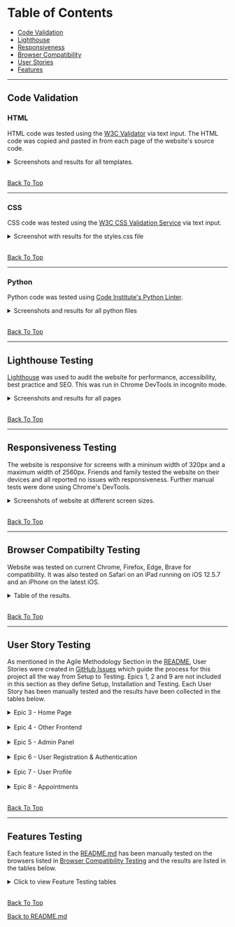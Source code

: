 # Table of Contents

* [Code Validation](#code-validation)
* [Lighthouse](#lighthouse-testing)
* [Responsiveness](#responsiveness-testing)
* [Browser Compatibility](#browser-compatibilty-testing)
* [User Stories](#user-story-testing)
* [Features](#features-testing)

_____

## Code Validation

### HTML

HTML code was tested using the [W3C Validator](https://validator.w3.org/) via text input.  The HTML code was copied and pasted in from each page of the website's source code.

<details>
<summary>Screenshots and results for all templates.</summary>
<br>

**HOME**

![No Errors or Warnings to show](documentation/html-val-home.png)

**ABOUT**

![No Errors or Warnings to show](documentation/html-val-about.png)

**SERVICES**

![No Errors or Warnings to show](documentation/html-val-services.png)

**SIGNUP/REGISTER**

![No Errors or Warnings to show](documentation/html-val-signup.png)

**LOGIN**

![No Errors or Warnings to show](documentation/html-val-login.png)

**PROFILE**

![No Errors or Warnings to show](documentation/html-val-profile.png)

**LOGOUT**

![No Errors or Warnings to show](documentation/html-val-logout.png)

**APPOINTMENTS**

![No Errors or Warnings to show](documentation/html-val-appts.png)

**CREATE APPOINTMENT**

![No Errors or Warnings to show](documentation/html-val-createappt.png)

**VIEW APPOINTMENT**

![No Errors or Warnings to show](documentation/html-val-viewappt.png)

**UPDATE APPOINTMENT**

![No Errors or Warnings to show](documentation/html-val-updateappt.png)

**DELETE APPOINTMENT**

![No Errors or Warnings to show](documentation/html-val-deleteappt.png)

**403**

![No Errors or Warnings to show](documentation/html-val-403.png)

**404**

![No Errors or Warnings to show](documentation/html-val-404.png)

</details>

<br>

[Back To Top](#table-of-contents)

_____

### CSS

CSS code was tested using the [W3C CSS Validation Service](https://jigsaw.w3.org/css-validator/) via text input. 

<details>

<summary>Screenshot with results for the styles.css file</summary>

**styles.css**

![No Error Found](documentation/css-val.png)

![15 Warnings](documentation/css-val-warnings.png)

* 12 warnings due to vendor extension prefixes.  The CSS file was run through [Autoprefixer CSS Online](https://autoprefixer.github.io/) for browser support.
* 3 warnings due to having the same `background-color` and `border-color` on the same element.  This is essential since I am overriding Bootstrap's button classes.  A solution to this would be to use different class names for my custom buttons but because of time constraints this was not implemented at this time. 

</details>

<br>

[Back To Top](#table-of-contents)

_____

### Python

Python code was tested using [Code Institute's Python Linter](https://pep8ci.herokuapp.com/).

<details>

<summary>Screenshots and results for all python files</summary>

Long lines in `settings.py` and `env.py` were cleared using `# noqa`. These were values by the Django generated AUTH_PASSWORD_VALIDATORS, the values for STATICFILES_STORAGE and DEFAULT_FILE_STORAGE and the values for DATABASE_URL and CLOUDINARY_URL in the `env.py` file which were giving errors when separated into two lines.

**tailors_thimble**

* settings.py

![All clear, no errors found](documentation/python-val-settings.py.png)

* urls.py

![All clear, no errors found](documentation/python-val-urls.py.png)

**users**

* admin.py

![All clear, no errors found](documentation/python-val-users_admin.py.png)

* apps.py

![All clear, no errors found](documentation/python-val-users_apps.py.png)

* forms.py

![All clear, no errors found](documentation/python-val-users_forms.py.png)

* models.py

![All clear, no errors found](documentation/python-val-users_models.py.png)

* signals.py

![All clear, no errors found](documentation/python-val-users_signals.py.png)

* views.py

![All clear, no errors found](documentation/python-val-users_views.py.png)

**tailoring**

* admin.py

![All clear, no errors found](documentation/python-val-tailoring_admin.py.png)

* constants.py

![All clear, no errors found](documentation/python-val-tailoring_constants.py.png)

* forms.py

![All clear, no errors found](documentation/python-val-tailoring_forms.py.png)

* models.py

![All clear, no errors found](documentation/python-val-tailoring_models.py.png)

* urls.py

![All clear, no errors found](documentation/python-val-tailoring_urls.py.png)

* views.py

![All clear, no errors found](documentation/python-val-tailoring_views.py.png)

**root**

* env.py

![All clear, no errors found](documentation/python-val-env.py.png)

</details>

<br>

[Back To Top](#table-of-contents)

_____

## Lighthouse Testing

[Lighthouse](https://developer.chrome.com/docs/lighthouse/overview/) was used to audit the website for performance, accessibility, best practice and SEO.  This was run in Chrome DevTools in incognito mode. 

<details>
<summary>Screenshots and results for all pages</summary>

**HOME**

* Mobile

![Passed](documentation/mobile-home.png)

*Note*: After changing the service-img to scale up evenly for screens > 1200px, the test was run again and the performance dropped a little for mobile. Because of time constraints, it wasn't possible to investigate further at this time. 

![Retest Lower Performance](documentation/mobile-home-retest.png)

* Desktop

![Passed](documentation/desktop-home.png)

**ABOUT**

* Mobile

![Passed](documentation/mobile-about.png)

* Desktop

![Passed](documentation/desktop-about.png)

**SERVICES**

* Mobile

![Passed](documentation/mobile-services.png)

* Desktop

![Passed](documentation/desktop-services.png)

**SIGNIN/REGISTER**

* Mobile

![Passed](documentation/mobile-signup.png)

* Desktop

![Passed](documentation/desktop-signup.png)

**LOGIN**

* Mobile

![Passed](documentation/mobile-login.png)

* Desktop

![Passed](documentation/desktop-login.png)

**PROFILE**

* Mobile

![Passed](documentation/mobile-profile.png)

* Desktop

![Passed](documentation/desktop-profile.png)

**LOGOUT**

* Mobile

![Passed](documentation/mobile-logout.png)

* Desktop

![Passed](documentation/desktop-logout.png)


The following are the results for the Appointment pages

| Page | Device | Performance | Accessibility | Best Practice | SEO |
| ---- | ------ | ----------- | ------------- | ------------- | --- |
| Appointments w/o appointments | mobile  |  96 | 100 | 100 |  97 |
|                               | desktop | 100 | 100 | 100 | 100 |
| Appointments w/o profile | mobile  |  94 | 100 | 100 |  96 |
|                          | desktop | 100 | 100 | 100 | 100 |
| Appointments             | mobile  |  95 | 100 | 100 |  97 |
|                          | desktop | 100 | 100 | 100 | 100 |
| Create Appointment       | mobile  |  94 | 100 |  92 |  98 |
|                          | desktop | 100 | 100 |  92 | 100 |
| View Appointment         | mobile  |  98 | 100 | 100 |  97 |
|                          | desktop |  99 | 100 | 100 | 100 |
| Update Appointment       | mobile  |  98 | 100 | 100 |  98 |
|                          | desktop | 100 | 100 | 100 | 100 |
| Delete Appointment       | mobile  |  98 | 100 | 100 |  97 |
|                          | desktop |  99 | 100 | 100 | 100 |

</details>

<br>

[Back To Top](#table-of-contents)

_____

## Responsiveness Testing

The website is responsive for screens with a mininum width of 320px and a maximum width of 2560px. Friends and family tested the website on their devices and all reported no issues with responsiveness.  Further manual tests were done using Chrome's DevTools.

<details>

<summary>Screenshots of website at different screen sizes.</summary>

**NAVBAR & HOME HERO**

        Mobile - iPhone 320px
![Navbar & Home Hero on mobile](documentation/nav%2Bhero-iphone5_320.jpg)

        Tablet - iPad Mini 768px
![Navbar & Home Hero on tablet](documentation/nav%2Bhero-ipadmini_768.jpg)

        Desktop - Nest Hub - 1024px
![Navbar & Home Hero on desktop](documentation/nav%2Bhero-nesthub_1024.png)

**FOOTER**

        Mobile - Galaxy S9+ - 320px
![Footer on mobile](documentation/footer-galaxys9_320.png)

        Tablet - Surface Pro 7 - 912px
![Footer on tablet](documentation/footer-surfacepro7_912.png)

**HOME**

        Mobile - Galaxy S9 - 320px
![Home on mobile](documentation/home-galaxys9_320.png)

        Tablet - iPad - 768px
![Home on tablet](documentation/home-ipad_768.png)
 
        Desktop - Nest Hub Max - 1280px
![Home on desktop](documentation/home-nesthubmax_1280.png)

**ABOUT**

        Mobile - iPhone 12 Pro -390px
![About on mobile](documentation/about-iphone12pro_390.png)

        Mobile - Samsung Galaxy S20 Ultra - 412px
![About Process on mobile](documentation/about-samsunggals20_412.png)

        Tablet - iPad Air - 820px
![About Process on tablet](documentation/about-ipadair_820.png)

        Desktop - Nest Hub Pro - 1200px
![About Process on desktop](documentation/about-nesthubpro_1200.png)

**SERVICES**

        Mobile - iPhone XR - 414px
![Services on mobile](documentation/services-iphoneXR_414.png)

        Tablet - Surface Pro 7 - 912px
![Services on tablet](documentation/services-surfacepro7_912.png)

        Desktop - Desktop - 1440px
![Services on desktop](documentation/services-desktop_1440.png)

**PROFILE**

        Mobile - iPhone 12 Pro - 800px
![Profile on mobile](documentation/profile-iphone12pro_380.png)

        Tablet - iPad Pro - 1200px
![Profile on tablet](documentation/profile-ipadpro_1024.png)

**APPOINTMENTS**

        Mobile - iPhone 6/7/8 - 375px
![Appointments List on mobile](documentation/appts-iphone678_375.png)

        Tablet - Surface Pro 7 - 912px
![Appointments List on tablet](documentation/appts-surfacepro_812.png)

        Desktop - Nest Hub Max - 1200px
![Appointments List on desktop](documentation/appts-nesthubmax_1200.png)

**ALL OTHER PAGES**

All other pages have been tested with DevTools and results have been recorded in the table below which checks if the cards are clear and visible on mobile and if they are horizontally aligned on Tablet and Desktop.

| Page                  | Mobile | Tablet | Desktop |
| --------------------- | ------ | ------ | ------- |
| Register              | Yes    | Yes    | Yes     |
| Login                 | Yes    | Yes    | Yes     |
| Logout                | Yes    | Yes    | Yes     | 
| View Appointment      | Yes    | Yes    | Yes     |
| Create Appointment    | Yes    | Yes    | Yes     |
| Update Appointment    | Yes    | Yes    | Yes     |
| Delete Appointment    | Yes    | Yes    | Yes     |

</details>

<br>

[Back To Top](#table-of-contents)

_____

## Browser Compatibilty Testing

Website was tested on current Chrome, Firefox, Edge, Brave for compatibility.  It was also tested on Safari on an iPad running on iOS 12.5.7 and an iPhone on the latest iOS.  

<details>

<summary>Table of the results.</summary>

| Intended      | Chrome | Firefox | Edge | Brave | Safari iOS 12 | Safari iOS 15 |
| ------------- | ------ | ------- | ---- | ----- | ------------- | ------------- |
| Appearance    | Good   | Good    | Good | Good  | Poor          | Good          |
| Responsiveness| Good   | Good    | Good | Good  | Fair          | Good          |

The issue with using Safari on iOS 12 is that it doesn't support webp images, therefore all webP images were not visible.

</details>

<br>

[Back To Top](#table-of-contents)

_____

## User Story Testing

As mentioned in the Agile Methodology Section in the [README](/README.md), User Stories were created in [GitHub Issues](https://github.com/MoniPar/tailors_thimble/issues) which guide the process for this project all the way from Setup to Testing.  Epics 1, 2 and 9 are not included in this section as they define Setup, Installation and Testing. Each User Story has been manually tested and the results have been collected in the tables below.

<details>

<summary>Epic 3 - Home Page</summary>

* User Story [#6](https://github.com/MoniPar/tailors_thimble/issues/6)

As a business owner, I would like users visiting our site to land on the homepage so that they can learn about us and the services we provide.

| Acceptance Criteria  | Test     | Comments |
|:--------------------:|:--------:| -------- |
| Website URL directs users to the homepage | Achieved | |
| Homepage has some basic information about the business | Achieved | |

* User Story [#7](https://github.com/MoniPar/tailors_thimble/issues/7)

As a User, I can see the website's logo and links at the top of the page so that I can easily navigate to other parts of the website.

| Acceptance Criteria  | Test     | Comments |
|:--------------------:|:--------:| -------- |
| Header with Tailor's Thimble logo is displayed | Achieved | |
| Links to Home, About, Services, Register and Login pages are displayed | Achieved | |
| Hamburger button for mobile toggles navbar links. | Achieved | |

* User Story [#8](https://github.com/MoniPar/tailors_thimble/issues/8)

As a User, I can see contact details, shop address and social links at the bottom of the website so that I can follow/contact the business owner and the website creator.

| Acceptance Criteria  | Test     | Comments |
|:--------------------:|:--------:| -------- |
| A footer is displayed at the bottom of the page | Achieved | |
| Contact details, social links and shop address are clearly displayed | Achieved | |
| Copyright date and link to the website creator's Linkedin page | Achieved | |
| All footer links open in a new tab | Achieved | | 

* User Story [#9](https://github.com/MoniPar/tailors_thimble/issues/9)

As a Business Owner, I would like the homepage to have a Call to Action so that users are encouraged to schedule an appointment early on.

| Acceptance Criteria  | Test     | Comments |
|:--------------------:|:--------:| -------- |
| A hero image that draws the eye to the Schedule an Appointment button | Achieved | |
| Some text about the Bespoke Tailoring Experience | Achieved | |
| A visible Schedule an Appointment button which will eventually link to the Booking form | Achieved | Schedule Appointments button links to the Appointments Page which has a button to create appointments |

* User Story [#10](https://github.com/MoniPar/tailors_thimble/issues/10) 

As a User, I can read about the people behind the business so that I can make up my mind if I feel comfortable using their service.

| Acceptance Criteria  | Test     | Comments |
|:--------------------:|:--------:| -------- |
| A short section about the tailor | Achieved | |
| An image of the tailor | Achieved | Image is visible on screens > 768px |
| A read more button that links to the About page when clicked | Achieved |

* User Story [#11](https://github.com/MoniPar/tailors_thimble/issues/11)

As a Business Owner, I can display some of the services we provide on the Homepage so that it gives the user an idea of the type of services we offer.

| Acceptance Criteria  | Test     | Comments |
|:--------------------:|:--------:| -------- |
| A services section which displays 2 or 3 different types of services | Achieved | |
| Icons or images to give a bit of visual feedback | Achieved | |
| A read more link that links to the Services page | Achieved | |

</details>

<br>

<details>

<summary>Epic 4 - Other Frontend</summary>

* User Story [#12](https://github.com/MoniPar/tailors_thimble/issues/12)

As a Developer, I can have a favicon added to the tab and website's title so that it gives users more visual feedback when looking at their tabs on their browser.

| Acceptance Criteria  | Test     | Comments |
|:--------------------:|:--------:| -------- |
| A representative image from the Tailor's Thimble logo is visible on the title tab | Achieved | |

* User Story [#13](https://github.com/MoniPar/tailors_thimble/issues/13)

As a User, I can easily navigate to the About page so that I can find more information about the people behind the business and how they operate.

| Acceptance Criteria  | Test     | Comments |
|:--------------------:|:--------:| -------- |
| More information about the Master Tailor and his experience in the craft | Achieved | | 
| A section about the process of Bespoke Tailoring with images | Achieved | |
| Another Call to Action with link to the Appointment form | Achieved | Link directs logged in users to the Appointments Page which has a button to the Appointment Form |  

* User Story [#14](https://github.com/MoniPar/tailors_thimble/issues/14)

As a User, I can easily navigate to the Services page so that I can find more information about the kind of work the business caters for. 

| Acceptance Criteria  | Test     | Comments |
|:--------------------:|:--------:| -------- |
| More services and images | Achieved | |
| A short note about the duration of the process uring clients to book their appointments early | Achieved | | 
| A call to action with link to Appointment form | Achieved | Link directs logged in users to the Appointments Page which has a button to the Appointment Form |

</details>

<br>

<details>

<summary>Epic 5 - Admin Panel</summary>

* User Story [#15](https://github.com/MoniPar/tailors_thimble/issues/15)

As a Business Owner, I have access to the database so that I can manage customer details and appointments.

| Acceptance Criteria  | Test     | Comments |
|:--------------------:|:--------:| -------- |
| Admin has the facility to login to the Admin Panel | Achieved | Business owner can access the Admin panel via url |
| Admin can view, update and delete customers' details and appointments | Achieved | | 
| Admin can approve or dismiss appointments set by the customer | Achieved | Admin can approve appointments. If customer has set the wrong appointment they are contacted by email or phone |  

</details>

<br>

<details>

<summary>Epic 6 - User Registration & Authentication</summary>

* User Story [#16](https://github.com/MoniPar/tailors_thimble/issues/16)

As a User, I can register an account so that I can make an appointment with the Master Tailor.

| Acceptance Criteria  | Test     | Comments |
|:--------------------:|:--------:| -------- |
| A new user is directed to the Registration form when they click the Schedule Appointment button | Changed | Directed to Login page with a link to Registration |
| The form has fields for username, email, password and a submit button | Updated | First and last name fields were also added to Registration form|
| Upon clicking the submit button, the user is redirected to the Homepage | Changed | Upon clicking the submit button, the user is directed to the Profile page | 

* User Story [#17](https://github.com/MoniPar/tailors_thimble/issues/17)

As a Returning User, I can use my username and password so that I can login to my user account.

| Acceptance Criteria  | Test     | Comments |
|:--------------------:|:--------:| -------- |
| Users are directed to the Login form when they click on the Login link in the navbar | Achieved | |
| Users can also login through the link in the registration form upon clicking the Schedule Appointment button | Updated | Upon clicking the Schedule Appointment button, users are directed to the Login form | 
| Users are asked for their Username and Password | Achieved | | 
| After login, users are directed back to the Home page | Updated | Users logging in through Schedule Appointment button are directed to their Appointments Page. Users logging in through the navbar login link are directed to their Profile Page which has a button to their Appointments Page |

* User Story [#18](https://github.com/MoniPar/tailors_thimble/issues/18)

As a User, I can log out of my account so that I can keep my details secure.

| Acceptance Criteria  | Test     | Comments |
|:--------------------:|:--------:| -------- |
| When user is logged in, the logout link appears in the navbar | Achieved | |
| When logout link is clicked, user is directed to the logout page | Achieved | |
| The logout confirms with the user that they are signing out | Changed | The logout confirms with the user that they are logging out |
| When the user confirms by clicking the Sign Out button, they are redirected to the Home Page | Changed | When the user confirms by clicking the Log Out button, they are redirected to the Home Page |

* User Story [#19](https://github.com/MoniPar/tailors_thimble/issues/19)

As a developer, I can display success and error messages upon form submission so that the user has a better experience with the site.

| Acceptance Criteria  | Test     | Comments |
|:--------------------:|:--------:| -------- |
| Success or error alerts are displayed at the top of the page whenever user submits a form | Achieved | |
| These alerts are colour coded and clear | Achieved | | 

</details>

<br>

<details>

<summary>Epic 7 - User Profile</summary> 

* User Story [#20](https://github.com/MoniPar/tailors_thimble/issues/20)

As a Returning User, I can login to my profile so that I can access my information and view my details.

| Acceptance Criteria  | Test     | Comments |
|:--------------------:|:--------:| -------- |
| When returning user logs into their account, a profile link appears in the navbar | Achieved | | 
| When the profile link is clicked, the user will be directed to the Profile page | Achieved | | 
| Only the logged in user is able to view his/her Profile page | Achieved |

* User Story [#21](https://github.com/MoniPar/tailors_thimble/issues/21)

As a Developer, I can automate user profile creation upon registration so that the admin doesn't have to do it manually every time a new user is registered.

| Acceptance Criteria  | Test     | Comments |
|:--------------------:|:--------:| -------- |
| The Profile page is populated with more fields consisting of information the business owner needs | Achieved | |
| This includes a phone number, event date, event and outfit type | Achieved | |
| A newly registered user is directed to their profile page where they can view their information after registration | Achieved | |

* User Story [#23](https://github.com/MoniPar/tailors_thimble/issues/23)

As a User, I can update my profile information so that I can change my details when necessary.

| Acceptance Criteria  | Test     | Comments |
|:--------------------:|:--------:| -------- |
| The Profile page is an editable form populated with the user's information | Achieved | |
| It can only be accessed by the logged in user | Achieved | |
| The user is able to update their information and submit the form via the Update button | Achieved | |
| Form is validated before saved and the user is aleerted to required fields/invalid input | Achieved | | 
| User is directed back to the Profile page after successful update, showing the updated information | Changed | After successful update, the user is redirected to the Home page were the Schedul Appointment button is clearly visible |

* User Story [#24](https://github.com/MoniPar/tailors_thimble/issues/24)

As a Developer, I can have placeholder text in the profile form so that users have a better experience filling in their forms.

| Acceptance Criteria  | Test     | Comments |
|:--------------------:|:--------:| -------- |
| Empty fields have helpful hints to guide users | Updated | Tooltips were also added to give a little more guidance |

* User Story [#37](https://github.com/MoniPar/tailors_thimble/issues/37)

As a Developer, I can direct the user to enter a country code so that they can be reached even if they live abroad.

| Acceptance Criteria  | Test     | Comments |
|:--------------------:|:--------:| -------- |
| Phone field has a hint to let user know they need to enter the country code and phone number | Achieved | |
| Phone field accepts a '+' sign and digits | Achieved | |
| Form does not submit with an entry less then 10 and more than 17 characters, alpha characters and symbols other than a '+' at the start | Achieved | |

</details>

<br>

<details>

<summary>Epic 8 - Appointments</summary>

* User Story [#25](https://github.com/MoniPar/tailors_thimble/issues/25)

As a Business Owner, I can login and view appointments scheduled by my customers so that I can contact them back for approval/dismissal.

| Acceptance Criteria  | Test     | Comments |
|:--------------------:|:--------:| -------- |
| Admin has the facility to view the Appointments table in the Admin page | Achieved | Admin/the business owner can access the admin page through the url and login using their superuser credentials |
| Appointment table displays the appointment type, date and time, the date submitted, the state of approval and any comments left by the customer | Achieved | The appointment table also displays the customer's username | 
| Admin can approve or dismiss appointments set by the customer | Achieved | Admin/Business owner can approve appointments or leave them unchecked |

* User Story [#26](https://github.com/MoniPar/tailors_thimble/issues/26)

As a Returning User, I can login and view my appointments so that I can check if my appointments have been approved.

| Acceptance Criteria  | Test     | Comments |
|:--------------------:|:--------:| -------- |
| User can see their past and future appointments listed | Achieved | A user who has already created appointments can see them listed on the Appointments page |
| User can check if their future appointments have been approved | Achieved | |

* User Story [#27](https://github.com/MoniPar/tailors_thimble/issues/27)

As a Returning User, I can schedule an appointment with the Master Tailor so that I can avail of their services.

| Acceptance Criteria  | Test     | Comments |
|:--------------------:|:--------:| -------- |
| Logged in user can click on the Add Appointment button to book a new appointment | Achieved | |
| Appointment form has the necessary fields to complete appointment schedule | Achieved | Appointment form has fields for Type, Date, Time, and optional Comments |
| Form has information to guide the user on how to schedule an appointment | Achieved | Form has also link that opens in another tab on the Process guidelines | 
| Submit button directs users to the Appointments page which shows all scheduled appointments | Achieved | | 

* User Story [#28](https://github.com/MoniPar/tailors_thimble/issues/28)

As a Returning User, I can update my appointment so that I can make sure of my availability.

| Acceptance Criteria  | Test     | Comments |
|:--------------------:|:--------:| -------- |
| User is directed to the Update form when they click on the Edit appointment button | Updated | In Appointment detail view, user is directed to the Update form when they click on the Update button |
| Appointment Update form has fields for date/time and comments | Updated | Appointment Update form has fields for Type, Date, Time and optional comments |
| User is directed back the their Appointment page after clicking the Submit button | Achieved | |

* User Story [#29](https://github.com/MoniPar/tailors_thimble/issues/29)

As a Returning User, I can delete my upcoming appointment so that I can reschedule at a later date.

| Acceptance Criteria  | Test     | Comments |
|:--------------------:|:--------:| -------- |
| User can delete an appointment from the Appointment Detail page | Achieved | |
| When user clicks on delete button, they are directed to a confirmation page with Delete and Cancel buttons | Achieved | Delete Confirmation page asks user if they are sure they want to delete this appointment |
| If user clicks Cancel, they are brought back to the Appointment Detail page of the current appointment | Achieved | |
| If user clicks Delete, the appointment is deleted and user is directed back to the Appointments page | Achieved | |

* User Story [#30](https://github.com/MoniPar/tailors_thimble/issues/30)

As a developer, I can restrict access on users' appointments so that only the logged in user and admin are able to access, update and delete said user's appointments.

| Acceptance Criteria  | Test     | Comments |
|:--------------------:|:--------:| -------- |
| A 403 Forbidden is thrown when users try to access, other users appointments through the URL address bar | Achieved | |
| The 403 page is customised so that navigation and footer are included in order for the user to be able to easily navigate to other parts of the website | Achieved | | 

* User Story [#31](https://github.com/MoniPar/tailors_thimble/issues/31)

As a Developer, I can add an empty default choice in the Create Appointment form so that the user is alerted when trying to submit an appointment without selecting the type and time.

| Acceptance Criteria  | Test     | Comments |
|:--------------------:|:--------:| -------- |
| The Appointment form displays '------' as default on the Choices fields | Achieved | |
| When user tries to submit the form without selecting an appropriate choice, they are alerted to fill in the required fields | Achieved | | 
| The form submits successfully when all required fields are filled in | Achieved | | 

* User Story [#32](https://github.com/MoniPar/tailors_thimble/issues/32)

As a Developer, I can add alert messages so that user is notified if their form has been submitted or an error has occurred.

| Acceptance Criteria  | Test     | Comments |
|:--------------------:|:--------:| -------- |
| When a user creates an appointment and submits an alert shows up on the top of the page saying "Your appointment has been created successfully!" | Achieved | |
| When a user updates an appointment and submits an alert shows up on the top of the page saying "Your appointment has been updated successfully!" | Achieved | |
| When a user deletes an appointment and confirms, an alert shows up on the top of the page saying "Your appointment has been deleted!" | Achieved | |
| When an error occurs and form is not submitted, user is notified with an alert message at the top | Partially Achieved | Alert is not displayed when user fails to select a value for Type or Time |

* User Story [#34](https://github.com/MoniPar/tailors_thimble/issues/34)

As a Developer, I can add a modal with the Process information so that user doesn't have to navigate back from the Services page to fill in their appointment form.

| Acceptance Criteria  | Test     | Comments |
|:--------------------:|:--------:| -------- |
| The Process link in the Appointment create form opens up a modal with the information regarding the Bespoke Process | Changed | The Process link in the Appointment Create form opens up in a new tab with the information regarding the Bespoke Process |
| The User reads this process and closes the modal to continue filling their form | Changed | The User reads this process and clicks on Appointment Create tab to continue filling their form |

* User Story [#35](https://github.com/MoniPar/tailors_thimble/issues/35)

As a Developer,  I can place validations on the datefield so that users are not allowed to pick dates in the past and dates /times that have already been booked.

| Acceptance Criteria  | Test     | Comments |
|:--------------------:|:--------:| -------- |
| User is not allowed to schedule an appointment for date in the past | Achieved | |
| User is not allowed to schedule an appointment for Sundays or Mondays | Achieved | | 
| User is not allowed to schedule an appointment for a date and time that has already been booked | Achieved | |

* User Story [#36](https://github.com/MoniPar/tailors_thimble/issues/36)

As a Developer, I can restrict users from adding an appointment before they add their profile information so that the business owner is able access the profile information before confirming their appointment.

| Acceptance Criteria  | Test     | Comments |
|:--------------------:|:--------:| -------- |
| User is not able to add an appointment unless the fields in the Profile table are filled in | Achieved | |
| If user tries to add an appointment, they get a message saying to finish updating their profile first | Achieved | | 
| The message has a link to their profile page | Achieved | |

</details>

<br>

[Back To Top](#table-of-contents)

_____

## Features Testing

Each feature listed in the [README.md](README.md) has been manually tested on the browsers listed in [Browser Compatibility Testing](#browser-compatibilty-testing) and the results are listed in the tables below.

<details>

<summary>Click to view Feature Testing tables</summary>

**Header & Navigation**

* Unregistered / Not logged in User

| Feature                       | Action        | Effect                |
| ----------------------------- | ------------- | --------------------- |
| Logo                          | hover over    | address shows as home |
|                               | click / tap   | directs to Home page  |
| Hamburger button on mobile    | hover over    | gets border           |
|                               | click / tap   | toggles menu          |
| Home, About & Services links  | hover over    | change colour & address shows as home, about, services respectively |
|                               | click / tap   | directs to Home, About, Services pages respectively |
| *Register, Login links         | hover over    | change colour & address shows as accounts/signup & accounts/login respectively |
|                               | click / tap   | directs to Register, Login pages respectively |
| Active link                   | click / tap different link | link takes bold colour depending on the current page |
| fixed on top                  | scroll page down | navigation stays visible on top |

* Registered / Logged in user 

| Feature                       | Action        | Effect                |
| ----------------------------- | ------------- | --------------------- |
| *Profile, Logout links         | hover over    | change colour & address shows as profile & accounts/logout respectively |
|                               | click / tap   | directs to Profile, Logout pages respectively |

ALL TESTS PASS


**Footer**

| Feature                       | Action        | Effect                |
| ----------------------------- | ------------- | --------------------- |
| Telephone number              | hover over    | brightens & underlined, address shows phone number |
|                               | click / tap   | opens new tab / asks to open or switch app |
| Email address                 | hover over    | brightens & underlined, address shows mailto:... |
|                               | click / tap   | opens outlook, mail, gmail or asks how to open or switch app  |
| Social links                  | hover over    | brightens, address shows relevant address to icon hovered on |
|                               | click / tap   | relevant website opens in a new tab |
| Copyright link                | hover over    | underlined, address shows LinkedIn page |
|                               | click / tap   | LinkedIn page opens in a new tab |

ALL TESTS PASS


**Landing Page**

* Unregistered User

| Feature                       | Action        | Effect                |
| ----------------------------- | ------------- | --------------------- |
| Large Hero                    | view          | displays large background image, Tailor's Timble For All Your Bespoke Tailoring Needs and Schedule Appointment button |
| *Schedule Appointment button  | hover over    | changes colour and background colour, address shows appointments |
|                               | click / tap   | directs to Login Page |

* Logged In User

| Feature                       | Action        | Effect                |
| ----------------------------- | ------------- | --------------------- |
| *Schedule Appointment button  | hover over    | changes colour and background colour, address shows appointments |
|                               | click / tap   | directs to Appointments Page |

ALL TESTS PASS


**Home Page Content**

| Feature                       | Action        | Effect                |
| ----------------------------- | ------------- | --------------------- |
| Our Philosophy                | view          | displayed with heading and paragraph with mission statement |
| Intro to Master Tailor        | view          | displayed with 'Established 1977' heading and paragraph, image visible on screens > 768px |
| Find out more link            | hover over    | gets underline, address shows about page |
|                               | click / tap   | directs to About page |
| Sample of services            | view          | displayed with 'Our Services' heading, short paragraph, 3 images with relevant captions |
| More services link            | hover over    | address shows services page |
|                               | click / tap   | directs to Services page |

ALL TESTS PASS


**About Page**

| Feature                       | Action        | Effect                |
| ----------------------------- | ------------- | --------------------- |
| Image of Master Tailor        | view          | displayed image of the Master Tailor in workshop clearly and responsively |
| More About information        | view          | displayed with no grammatical or spelling errors |
| Bespoke Process               | view          | displayed responsively with heading, paragraphs, grammar/spelling errors free | 
| Process menu links            | hover over    | slightly darker background, address shows relevant id e.g. #list-ff |
|                               | click / tap   | black background, image and paragraph change to relevant menu title |
| CTA                           | view          | displays background image with The Perfect Fit For all your occasions and Schedule Appointment button |
| *Schedule Appointment button  | hover over    | changes colour and background-colour, address shows appointments page |

* Unregistered / Not logged in user

| Feature                       | Action        | Effect                |
| ----------------------------- | ------------- | --------------------- |
| *Schedule Appointment button  | click / tap   | directs to Login page |

* Logged in User

| Feature                       | Action        | Effect                |
| ----------------------------- | ------------- | --------------------- |
| *Schedule Appointment button  | click / tap   | directs to Appointments page |

ALL TESTS PASS


**Services Page**

| Feature                       | Action        | Effect                |
| ----------------------------- | ------------- | --------------------- |
| Our Services                  | view          | displays responsively with 'Our Services' heading, short paragraph, 6 images with relevant captions |
| How our service works         | view          | displays responsively with 'How our service works' heading, paragraph, clear highlighted note and link |
| More info on our Bespoke Process here link | hover on | gets underline, address shows about/#process |
|                               | click / tap   | directs to About page Bespoke Process menu | 
| CTA                           | view          | displays background image with The Perfect Fit For all your occasions and Schedule Appointment button |
| *Schedule Appointment button  | hover over    | changes colour and background-colour, address shows appointments page |

* Unregistered / Not logged in user

| Feature                       | Action        | Effect                |
| ----------------------------- | ------------- | --------------------- |
| *Schedule Appointment button  | click / tap   | directs to Login page |

* Logged in User

| Feature                       | Action        | Effect                |
| ----------------------------- | ------------- | --------------------- |
| *Schedule Appointment button  | click / tap   | directs to Appointments page |

ALL TESTS PASS


**Registration**

| Feature                       | Action        | Effect                |
| ----------------------------- | ------------- | --------------------- |
| Navigation bar Register link  | click / tap   | directs to Register page |
| Schedule Appointment button   | click / tap   | directs to Login page |
| Login page -> Register link   | click / tap   | directs to Register page |
| Invalid registration          | fill fields with invalid/empty values then click/tap Register button | tooltips or error messages are displayed at relevant field |
| Register button               | hover over    | background colour changes, colour changes |
| Login link                    | hover over    | colour changes, gets underline, address shows accounts/login |
| Valid registration            | Fill fields with valid values then click/tap Register button | directs to Profile page |
| Success alert                 | view          | displayed on top of the Profile page |

ALL TESTS PASS


**Login**

| Feature                       | Action        | Effect                |
| ----------------------------- | ------------- | --------------------- |
| Navigation bar Login link     | click / tap   | directs to Login page |
| Schedule Appointment button   | click / tap   | directs to Login page |
| Register link                 | hover over    | colour changes, gets underline, address shos accounts/signup |
|                               | click / tap   | directs to Registration page |
| Invalid login                 | fill fields with invalid details then click/tap Login button | tooltips are displayed at relevant field |
| Valid login                   | fill fields with valid details then click/tap Login button | directed to Profile page |      
| Success alert                 | view          | displayed on top of the Profile page |

ALL TESTS PASS


**Logout**

* Logged in User

| Feature                       | Action        | Effect                |
| ----------------------------- | ------------- | --------------------- |
| Navigation bar Logout link    | click / tap   | directs to Logout page|
| Logout button                 | hover over    | background colour changes, colour changes | 
|                               | click / tap   | redirects to Home page|
| Success alert                 | view          | displayed on top of the Home page |

ALL TESTS PASS


**Profile**

* Logged in User

| Feature                       | Action        | Effect                |
| ----------------------------- | ------------- | --------------------- |
| Navigation bar Profile link   | click / tap   | directs to Profile page |
| Username, First & Last Name, email address printed | view | The correct username, first & last name and email address are printed underneath the banner image |
| Placeholders in fields        | view          | placeholders with examples of values are displayed in each field |
| Astericks showing required fields | view      | all fields have astericks showing that they are required fields |
| Invalid phone                 | type in anything but digits then click/tap Update button | a tooltip is displayed with help text on how to fill in field |
| Invalid date                  | select a date in the past or < 30 days from today then click/tap Update button | error message with hint is displayed next to field, error alert is displayed on top of the page |
| Invalid form                  | leave a field empty | tooltip is displayed next to relevant field reminding you to fill out this field |
| Update button                 | hover over    | background colour changes, colour changes |
| Valid form                    | fill form with valid values then click/tap the Update button | redirects back to Home page |
| Success alert                 | view          | displayed at the top of the Home page |
| Pre-populated fields          | navigate back to the Profile page | all fields are pre-populated with the information previously entered and updated | 
| Appointments button           | hover on      | background colour changes, colour changes, address shows appointments page |
|                               | click / tap   | directs to the Appointments page |

ALL TESTS PASS


**Appointments**

* Logged in User

| Feature                       | Action        | Effect                |
| ----------------------------- | ------------- | --------------------- |
| Appointments button on Profile page | click / tap | directs to Appointments page |
| Schedule Appointment button on Home, About, Services pages | click / tap | directs to Appointments page |
| Username's Appointments heading | view        | displays current logged in username in the heading |
| Add Appointment button        | hover on      | background-colour changes, text colour changes, address shows appointments/new |
|                               | click / tap   | directs to Create Appointment page |

* Logged in User with no appointments yet set

| Feature                       | Action        | Effect                |
| ----------------------------- | ------------- | --------------------- |
| Welcome card with logged in user's first and last name in heading | view | displays welcome card with current logged in user's first and last name in heading |

* Logged in User with an or some apointments set

| Feature                       | Action        | Effect                |
| ----------------------------- | ------------- | --------------------- |
| Appointment cards displayed in order of date of appointment | view | one appointment card is displayed or if more than one, appointments are displayed in order of date of appointment oldest first | 

ALL TESTS PASSED


**Create Appointment**

* Logged in User without Profile

| Feature                       | Action        | Effect                |
| ----------------------------- | ------------- | --------------------- |
| Add Appointment button on Appointments page | click / tap | directs to Create Appointment page with highlighted note instead of Create form |
| Note's heading has current user's username | view | displays current logged in user's username in heading |
| Profile page link             | hover on      | changes colour, address shows profile page |
|                               | click / tap   | redirects to current logged in user's Profile page |

* Logged in User with Profile

| Feature                       | Action        | Effect                |
| ----------------------------- | ------------- | --------------------- |
| Create Appointment page features Schedule an Appointment form and Back to Appointments button | view | displays Schedule an Appointment card with helpful information on how to fill in the form below, a Back to Appointments button below the card |
| Back to Appointments button   | hover on      | text colour changes, background colour changes, address shows appointments page |
| Process link on card          | hover on      | colour changes, gets underline, address shows about/#process |
|                               | click / tap   | opens in a new tab, directs to About page --> Bespoke Process Menu |
| Submit button                 | hover on      | text colour changes, background colour changes |
| Type field validation         | leave unselected & click/tap Submit button | tooltip displayed to remind you to select item on the list |
| Date field validation         | select date in the past, today or a Sunday or a Monday then click/tap Submit button | if other required fields are valid an error message is displayed next to date field with helpful hint |
| Time field validation         | leave unselected & click/tap Submit button | if other fields are valid, tooltip is displayed to remind you to select item in the list |
| Date and Time field validation | select valid date and time from list then click/tap Submit button | if there is already an appointment scheduled for same date and time, error message displays next to field with helpful hint, error alert is displayed at the top of the page |
| Valid form                    | fill in fields with valid data then click/tap Submit button | redirected to Appointments page where you can view newly created Appointment card |
| Success alert                 | view          | displayed at the top of the Appointments page |

ALL TESTS PASSED


**View Appointment**

* Logged in User

| Feature                       | Action        | Effect                |
| ----------------------------- | ------------- | --------------------- |
| View Appointment button on appointment card in Appointments page | click / tap / directs to View Appointment page with that appointment's card detail |
| Unauthorised viewing          | in the URL bar type in a different integer instead of the one present then hit enter | if id is not one of current logged in user's appointments a 403 or 404 page will be thrown |
| View Appointment page displays appointment card and a Back to Appointments button | view | Displays same appointment with some extra text, an Update and a Delete button and a Back to Appointments button underneath the card |
| Back to Appointments button   | hover on      | text colour changes, background colour changes, address shows appointments page |
| Middle section is different for approved appointments and for appointments waiting for approval | view        | displays text notification saying "we will be in touch ..." when appointment not approved OR displays text with current logged in user's first name and address of appointment if appointment is approved |
| Update button                 | hover on      | text colour change, background colour change, address shows appointments/`id`/update |
|                               | click / tap   | directs to Update Appointment page |
| Delete button                 | hover on      | text colour change, backgound colour change, address shows appointments/`id`/delete |
|                               | click / tap   | directs to Delete Appointment page |

ALL TESTS PASSED


**Update Appointment**

* Logged in User

| Feature                       | Action        | Effect                |
| ----------------------------- | ------------- | --------------------- |
| Update button on appointment card in View Appointment page | click / tap | directs to Update Appointment page |
| Unauthorised updating         | in the URL bar type in a different integer instead of the one present then hit enter | if id is not one of current logged in user's appointments a 403 or 404 page will be thrown |
| Update Appointment page displays an Edit Appointment form and a Back to Appointments button | view    | Displays a card with Edit Appointment form with 4 fields and Update button, a Back to Appointments button at the bottom of the card |
| Back to Appointments button   | hover on      | text colour changes, background colour changes, address shows appointments page |
|                               | click / tap   | directs to Appointments page |
| Edit Appointment form fields are pre-populated with user's previously created info | view | displays fields pre-populated with logged in user's current appointment's info |
| All fields can be updated as per validation in Create Appointment table above | change field values then click/tap Update button | if fields are not validated, tool tips, error messages and error alert are displayed else ... |
| Update button                 | hover on      | text colour change, background colour change |
|                               | click / tap   | redirects to Appointments page |
| Success alert                 | view          | displayed at the top of Appointments page |

**Note**:- If the Update button is clicked without changing any of the fields of this form, it will throw an error on the Time field.  This is due to the fact that the set date and time are still set in the database.  The user will need to select a different time, update then head back and change to the previously set time again or cancel out of the update altogether by clicking on the Back to Appointments button.

ALL TESTS PASSED


**Delete Appointment**

* Logged in User

| Feature                       | Action        | Effect                |
| ----------------------------- | ------------- | --------------------- |
| Delete button on appointment card in View Appointment page | click / tap | directs to Delte Appointment page |
| Unauthorised deleting         | in the URL bar type in a different integer instead of the one present then hit enter | if id is not one of current logged in user's appointments, a 403 or 404 page will be thrown |
| Delete Appointment page displays a Delete Appointment card with two buttons | view | Displays a Delete Appointment card with a Yes, Delete and a Cancel button |
| Cancel button                 | hover on      | text colour changes, background colour changes, address shows appointments/`id`/ |
|                               | click / tap   | redirects to the View Appointment page of the current appointment |
| Yes, Delete button            | hover on      | text colour changes, background changes |
|                               | click / tap   | redirects to the Appointments page where you can see that the appointment has been deleted |
| Success alert                 | view          | displayed on the top of the Appointments page |

ALL TESTS PASSED


**Admin Panel**

| Feature                       | Action        | Effect                |
| ----------------------------- | ------------- | --------------------- |
| Access the Admin Panel        | type `/admin/` at the end of the website's URL in the URL bar | displays the Django Administration log in page |
| Superuser login               | type in the Username and password used when creating SuperUser | displays the Django Administration Interface with full permissions|
| Tailor login                  | type in the Username and password given by the SuperUser/Admin | displays the Django Administration Interface with full permissions |
| Staff login                   | type in the Username and password given by the Admin/Tailor | displays the Django Administration Interface with limited permissions |
| User login                    | type in any user's Username and password | access is denied |
| Admin & Tailor has viewing access to all tables | click and view all tables | data for Emails, Users, Appointments and Profiles is displayed |
| Admin & Tailor can add and update data in database | add user, give user first & last name and email address | success alerts are displayed for creation and change |
| Admin & Tailor can search database | type username of user created in search bar | User created is found and displayed |
| Admin & Tailor can delete database entries | tick the checkbox beside user created and select 'Delete selected user' from the dropdown Action field, click go and confirm deletion | successfully deleted 1 user is displayed | 
| Admin & Tailor can logout from Admin Panel | Click on Log out (top right) | redirects to Website's Home page with Register and Login links in the Navigation bar |

ALL TESTS PASSED


**403, 404, 500 pages**

| Feature                       | Action        | Effect                |
| ----------------------------- | ------------- | --------------------- |
| Styles are consistent with the rest of the website | view | displays website's navigation bar and footer, a card with error heading and informative text and Back to Home Page button |
| Back to Home Page button      | hover on      | styles change, address shows home |
|                               | click / tap   | redirects back to the Home page |

ALL TESTS PASSED

</details>

<br>

[Back To Top](#table-of-contents)

[Back to README.md](README.md)
